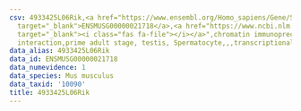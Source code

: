```yaml
---
csv: 4933425L06Rik,<a href="https://www.ensembl.org/Homo_sapiens/Gene/Summary?db=core;g=ENSMUSG00000021718"
  target="_blank">ENSMUSG00000021718</a>,<a href="https://www.ncbi.nlm.nih.gov/pubmed/25450459"
  target="_blank"><i class="fas fa-file"></i></a>",chromatin immunoprecipitation assay,direct
  interaction,prime adult stage, testis, Spermatocyte,,,transcriptional regulation,
data_alias: 4933425L06Rik
data_id: ENSMUSG00000021718
data_numevidence: 1
data_species: Mus musculus
data_taxid: '10090'
title: 4933425L06Rik
---
```

